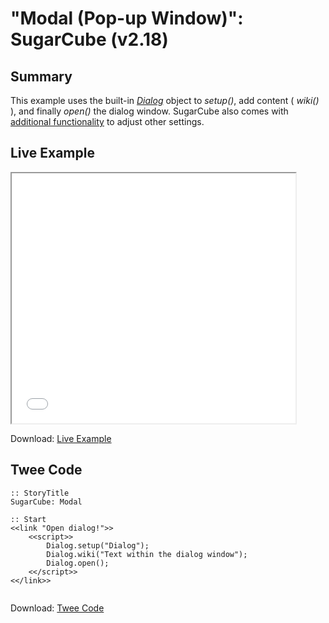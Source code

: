 # "Modal (Pop-up Window)": SugarCube (v2.18)

## Summary
This example uses the built-in [*Dialog*](http://www.motoslave.net/sugarcube/2/docs/api-dialog.html) object to *setup()*, add content ( *wiki()* ), and finally *open()* the dialog window. SugarCube also comes with [additional functionality](http://www.motoslave.net/sugarcube/2/docs/api-dialog.html) to adjust other settings.

## Live Example
<section>
<iframe src="sugarcube_modal_example.html" height=400 width=90%></iframe>


Download: <a href="sugarcube_modal_example.html" target="_blank">Live Example</a>
</section>

## Twee Code

```
:: StoryTitle
SugarCube: Modal

:: Start
<<link "Open dialog!">>
	<<script>>
		Dialog.setup("Dialog");
		Dialog.wiki("Text within the dialog window");
		Dialog.open();
	<</script>>
<</link>>


```

Download: <a href="sugarcube_modal_twee.txt" target="_blank">Twee Code</a>
